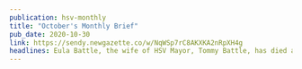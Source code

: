 ```yaml
---
publication: hsv-monthly
title: "October's Monthly Brief"
pub_date: 2020-10-30
link: https://sendy.newgazette.co/w/NqWSp7rC8AKXKA2nRpXH4g
headlines: Eula Battle, the wife of HSV Mayor, Tommy Battle, has died at 65 - HSV Hospital has seen an increase in C-19 admissions this month - HSV Hospital Health System (HH) and Kailos Genetics formed a partnership to provide Assure Sentinel testing for C-19 to North Alabama - HSV Mayor Tommy Battle delivered the 2020 State of the City Address this month - HSV City Schools have returned to in-person classes five days a week - John Meredith won the runoff election for HSV City Council District 5 - The downtown Confederate monument was removed from the Madison Co. Courthouse grounds this month - The Madison City Council has passed a $42M budget for 2020 - Connie Spears is the winner of the runoff election for Madison City Council District 2
---
```

